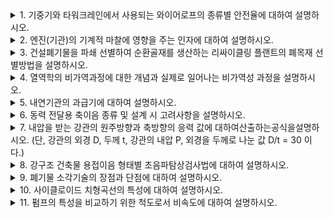 <details><summary>1. 기중기와 타워크레인에서 사용되는 와이어로프의 종류별 안전율에 대하여 설명하시오. 
</summary>

---

<details><summary> 1. 개요
</summary>

</details>
<details><summary> 2. 와이어로프 종류별 안전율
</summary>

(1) 분류표

| 종류 | 기중기 | 타워크레인 |
|:-------|:-------:|:-------:|
| 권상용<br>(물건인양)<br>지브 기복용<br>(지프높낮이조절)<br>횡행용   | 4.5   | 5.0   |
| 지브 지지용<br>보조로프<br>고정용 와이어로프   | 3.55   | 4.0   |


(2) 기중기와 타워크레인 안전율 상이하게된 배경

기중기의 안전율은 기존 5.0, 4.0이었으나, 2020년 개정됨. 

개정사유는 "국제" 표준과 동일하게 완화하였다"라고 확인됨.

</details>

<details><summary> 3. 결론</summary>

</details>

---

</details>

<details><summary>2. 엔진(기관)의 기계적 마찰에 영향을 주는 인자에 대하여 설명하시오. 
</summary>

---

<details><summary>1.개요</summary>
기관의 기계적 마찰은 연료 소비, 출력 및 효율에 직접적인 영향을 미치며, 이를 최소화하는 것은 성능 향상과 내구성 확보에 필수적이다. 기계적 마찰에 영향을 주는 주요 인자는 다음과 같다. 
</details>
<details><summary>2.주요인자</summary>
<details><summary>(1) 설계적 요인 </summary>

• 베어링 및 저널 설계

  • 베어링의 형상, 재질 및 윤활 방식에 따라 마찰이 달라짐 

  • 저마찰 코팅 및 롤러 베어링 사용 시 마찰 감소 

• 피스톤 및 실린더 설계 

  • 피스톤 링의 개수, 형상 및 장력에 따라 마찰력이 변함 

  • 실린더 내벽 처리(호닝, 코팅 등)에 따라 마찰 저감 가능 

• 밸브 트레인 설계 

  • OHV(Overhead Valve) 대비 OHC(Overhead Camshaft) 방식이 마찰이 적음 

  • 롤러 로커암, 저마찰 캠 프로파일 적용 시 마찰 감소 

  • 구동 부품의 형상 및 무게

  • 크랭크축, 커넥팅 로드의 무게와 균형 설계가 마찰에 영향 

  • 경량화 및 표면 처리 기술(예: DLC 코팅) 적용 시 마찰 저감

</details> 
<details><summary>(2) 윤활 조건 </summary>
• 윤활유의 점도 
• 점도가 높으면 유막 형성이 좋아 마찰 감소하지만, 과도하게 높으면 펌핑 손실 증가 
• 저온 시 저점도, 고온 시 고점도 특성을 유지하는 윤활유가 유리 
• 윤활 방식 
• 압력 윤활(Force Lubrication) 방식이 마찰 감소에 효과적 
• 오일 분사 방식(예: 피스톤 냉각 오일젯)이 윤활 및 냉각에 유리 
• 윤활유 첨가제 
• 마찰 저감제(MoDTC, ZDDP 등) 첨가 시 금속 간 마찰 감소
• 고온·고압 환경에서도 안정적인 윤활 유지 가능</details> 
<details><summary>(3) 재료 및 표면 처리 기술</summary> 
• 저마찰 코팅 적용 
• DLC(Diamond-Like Carbon), 모리브덴 코팅 등은 마찰 감소 효과 
• 캠샤프트, 피스톤 스커트 등에 적용 시 내구성 증가 
• 표면 거칠기 및 가공 정밀도 
• 가공 정밀도가 높을수록 마찰 감소(초정밀 가공 기술 적용) 
• 호닝(Honing) 및 폴리싱(Polishing) 기술로 최적의 표면 상태 구현 
• 경량·고강도 소재 적용 
• 티타늄 합금, 알루미늄 합금 등 경량 소재 적용 시 관성력 저감 
• 세라믹 베어링 적용 시 내마모성 및 저마찰 효과 </details>
<details><summary>(4) 작동 환경 및 운전 조건 </summary>
• 운전 속도 및 부하 조건 
• 저속·고부하 조건에서는 마찰 증가(하중에 비례) 
• 고속·저부하 조건에서는 유체 윤활이 형성되어 마찰 감소 
• 엔진 온도 
• 저온 시 윤활유 점도가 높아 마찰 증가 
• 고온 시 유막 형성 저하로 인해 마찰 증가 가능 
• 유지보수 상태 
• 오일 교환 주기 준수 및 적절한 오일 선택이 중요 
• 마모 부품 교체 및 클리어런스 유지가 마찰 최소화에 기여 
</details></details>

<details><summary>3.결론 </summary>

엔진의 기계적 마찰을 최소화하기 위해서는 설계 최적화, 윤활 시스템 개선, 저마찰 소재 및 표면 처리 기술 적용이 필수적이다. 또한 운전 조건과 유지보수 상태도 중요한 영향을 미치므로, 종합적인 관리가 필요하다.</details>

---

</details>

<details><summary>3. 건설폐기물을 파쇄 선별하여 순환골재를 생산하는 리싸이클링 플랜트의 폐목재 선별방법을 설명하시오. 
</summary>

---

<details><summary>1. 개요</summary>

건설폐기물 처리 과정에서 폐목재는 순환골재 생산의 품질을 저하시키는 주요 불순물 중 하나이다. 따라서 효율적인 선별 공정이 필요하며, 이를 통해 재활용 가능한 목재를 분리하여 자원화할 수 있다.
</details>
<details><summary>2. 폐목재 선별방법</summary>

<details><summary>(1) 1차 선별 – 수작업 및 스크리닝 (Screening)</summary>

• 선별 컨베이어(Hand Picking Conveyor): 큰 폐목재는 작업자가 직접 제거하여 선별

• 스크린(Screening Equipment): 진동스크린 또는 로터리스크린을 이용하여 크기별로 분리
</details>
<details><summary>(2) 2차 선별 – 자력 선별 (Magnetic Separation)</summary>

• 폐목재에 포함된 못, 철사 등의 금속류를 제거하기 위해 자석 컨베이어(Magnetic Conveyor) 또는 **오버밴드 마그네트(Overband Magnet)**를 사용
</details>
<details><summary>(3) 3차 선별 – 공기 분리 (Air Separation)</summary>

• 폐목재는 밀도가 낮아 공기 분리 방식이 효과적

• 풍력 선별기(Air Classifier): 강한 공기 흐름을 이용해 가벼운 폐목재를 부유시켜 분리

• 싸이클론 분리기(Cyclone Separator): 공기와 함께 이송된 폐목재를 원심력을 이용하여 분리
</details>
<details><summary>(4) 4차 선별 – 광학 선별 (Optical Sorting, NIR)</summary>

• 근적외선(NIR, Near Infrared) 센서를 활용하여 목재 성분을 자동 감지하고, 에어젯(Air Jet) 방식으로 이물질 제거
</details>
<details><summary>(5) 5차 선별 – 부유 선별 (Flotation Separation, Wet Separation)</summary>

• 폐목재와 순환골재의 비중 차이를 이용하여 물속에서 부유물을 제거하는 방법

• 수분 함량이 낮아야 하는 순환골재의 특성상 적용 사례가 적음</details>
</details>
<details><summary>3. 선별 후 폐목재의 활용방안</summary>

• 재활용 목재칩: 파쇄 후 바이오매스 연료, MDF 원료로 활용

• 건축 자재: 일부 목재는 재가공하여 합판, 가구 등의 자재로 재사용 가능

• 소각 및 열에너지 활용: 재활용이 어려운 폐목재는 소각하여 열원으로 활용
</details>
<details><summary>4. 결론</summary>

폐목재 선별은 순환골재의 품질을 높이고 자원화를 극대화하는 중요한 공정이다. 리싸이클링 플랜트에서는 수작업, 자력, 공기, 광학, 부유 선별 등의 다양한 방법을 조합하여 효율적인 폐목재 분리 시스템을 구축해야 한다. 이를 통해 환경 보호 및 순환자원 활용도를 높일 수 있다.</details>

---

</details>

<details><summary>4. 열역학의 비가역과정에 대한 개념과 실제로 일어나는 비가역성 과정을 설명하시오. 
</summary>

---

<details>
  <summary><strong>1. 개요</strong></summary>
  <p>
    비가역과정이란 한번 진행되면 원래 상태로 돌아갈 수 없는 과정을 말한다. 즉, 에너지가 소실되거나 엔트로피가 증가하는 과정이다. 열역학 제2법칙에 의하면, 실제 모든 공정은 엔트로피 증가를 동반하며, 이는 에너지의 “질”이 일부 소실됨을 의미한다. 건설기계의 주요 부품(예, 내연기관, 유압시스템 등)에서도 이러한 비가역성이 나타나므로 효율 평가를 위해 비가역성에 대한 이해가 중요하다.
  </p>
</details>

<details>
  <summary><strong>2. 비가역성 주요 요인</strong></summary>
  <ul>
    <li><strong>마찰(Friction):</strong> 기어, 베어링, 피스톤 등 건설기계 구동부에서 발생하는 마찰로 인해 기계적 에너지가 열에너지로 소산된다</li>
    <li><strong>자유팽창(Free Expansion):</strong> 기체의 급격히 팽창하거나 압축하면 기체입자의 무질서도가 증가하여 엔트로피가 증가한다.</li>
    <li><strong>온도차에 의한 열전달(Heat Transfer):</strong> 열은 한쪽 방항으로만 전달되므로 비가역이다. 또한 열전달 과정에서 주변으로의 손실이 존재한다.</li>
    <li><strong>혼합 및 비탄성 변형:</strong> 혼합은 원래상태로 돌아갈 수 없으므로 비가역이다. 비탄선 변형은 에너지가 열로 변환되므로 원래상태로 되돌릴 수 없다.</li>
  </ul>
</details>

<details>
  <summary><strong>3. 실제 비가역 과정의 예시(건설기계 응용)</strong></summary>
  <p>
    건설기계 분야에서 관찰할 수 있는 비가역 과정의 대표적 예시는 다음과 같습니다.
  </p>
  <ul>
    <li><strong>내연기관의 연소 및 마찰 손실:</strong> 건설기계(예, 굴삭기, 불도저)의 디젤 엔진에서는 연소 과정에서 이상적인 가역 연소와 달리, 연소실 내의 불완전 연소, 마찰, 점화 시 불규칙성이 발생하여 에너지 일부가 비가역적으로 소실됩니다.</li>
    <li><strong>유압 시스템의 열손실:</strong> 유압 펌프 및 유압 실린더에서 유체가 흐를 때, 관 내 마찰 및 밸브 저항에 의해 에너지 손실과 열 발생이 일어나며, 이는 시스템 전체의 효율 저하로 이어집니다.</li>
    <li><strong>냉각 시스템의 열전달:</strong> 엔진 냉각 시스템에서는 고온의 엔진 열을 냉각수로 전달하는 과정에서 온도차에 의한 비가역적 열전달이 발생하여 에너지 손실이 필연적입니다.</li>
    <li><strong>재료의 비탄성 충격:</strong> 건설현장에서 기계 부하에 의한 재료의 비탄성 충격 및 변형 역시, 에너지의 일부가 회복 불가능한 형태로 소실되는 비가역적 과정을 나타냅니다.</li>
  </ul>
</details>

<details>
  <summary><strong>4. 결론</strong></summary>
  <p>
    건설기계의 설계 및 운전 시, 비가역과정으로 인한 에너지 손실은 시스템 효율에 직접적인 영향을 미치는 중요한 요소입니다. 마찰, 자유팽창, 온도차에 의한 열전달, 혼합 및 비탄성 변형 등 다양한 요인으로 인해 비가역성이 발생하며, 이는 열역학 제2법칙에 따른 엔트로피 증가로 설명됩니다. 따라서 건설기계 기술사는 이러한 비가역 손실을 최소화하기 위한 설계 개선 및 운영 전략을 마련하여, 전체 시스템의 효율 향상과 에너지 절감에 기여해야 합니다.
  </p>
</details>

---

</details>
<details><summary>5. 내연기관의 과급기에 대하여 설명하시오. 
</summary>

---

<details><summary>1. 개요
</summary>

과급기는 엔진에 더 많은 공기를 억지로 넣어주는 장치이다. 과급기는 엔진에 산소를 풍부하게 하여 연료가 더 잘 타도록 도와주고 엔진의 출력을 높여준다.

</details>

<details><summary>2. 과급기의 방식

</summary> 

2.1. 슈퍼차저 (Supercharger)
•	원리: 엔진의 크랭크축이나 벨트, 기어 등에 의해 직접 구동되는 압축기로, 기계적 동력을 이용해 공기를 압축합니다.
•	특징: 
o	반응성이 우수하여 저회전 영역에서도 빠르게 작동합니다.
o	구조가 비교적 단순하고 내구성이 높으나, 엔진 동력을 일부 소모하게 되어 기계적 손실이 발생할 수 있습니다.
•	예: 루츠(supercharger)나 리솔름형(supercharger) 등이 대표적인 형태입니다.

2.2. 터보차저 (Turbocharger)
•	원리: 연소 후 배기가스의 고온·고압 에너지를 이용해 터빈을 돌리고, 이 터빈이 연결된 압축기가 외부 공기를 압축하여 실린더로 공급합니다.
•	특징: 
o	엔진의 배기가스 에너지를 재활용하므로 기계적 손실이 적어 효율성이 높습니다.
o	배기가스의 에너지가 충분하지 않은 저회전 영역에서는 터보 랙(지연 현상)이 발생할 수 있으며, 열관리와 재료의 내열성이 중요한 설계 요소입니다.
•	예: 단일 터보, 트윈 터보 등 여러 구성이 있으며, 최근에는 터보 랙을 줄이기 위해 소형 터보와 대형 터보를 조합한 트윈터보 시스템 등이 개발되었습니다.

2.3. 기타 과급 방식
•	트윈차저 (Twincharger): 슈퍼차저와 터보차저의 장점을 동시에 취한 방식으로, 저회전에서는 슈퍼차저가 즉각적으로 작동하고, 고회전에서는 터보차저가 효율적으로 작동하게 설계된 시스템입니다.
•	정압식/동압식 과급: 일부 기술 문헌에서는 배기가스를 모아서 압력을 일정하게 유지한 후 과급기에 전달하는 정압식 방식과, 배기가스의 속도 에너지를 그대로 터빈에 전달하는 동압식 방식으로 분류하기도 합니다. 정압식 방식은 비교적 일정한 압력비를 유지할 수 있으나 구조가 복잡할 수 있고, 동압식은 간단하지만 배기가스 조건에 따라 압력 변동이 클 수 있습니다.

</details>

---

</details>
<details><summary>6. 동력 전달용 축이음 종류 및 설계 시 고려사항을 설명하시오. 
</summary>

</details>
<details><summary>7. 내압을 받는 강관의 원주방향과 축방향의 응력 값에 대하여산출하는공식을설명하시오. (단, 강관의 외경 D, 두께 t, 강관의 내압 P, 외경을 두께로 나눈 값 D/t = 30 이다.) 
</summary>

</details>
<details><summary>8. 강구조 건축물 용접이음 형태별 초음파탐상검사법에 대하여 설명하시오.
</summary>

</details>
<details><summary>9. 폐기물 소각기술의 장점과 단점에 대하여 설명하시오. 
</summary>

</details>
<details><summary>10. 사이클로이드 치형곡선의 특성에 대하여 설명하시오. 
</summary>

</details>
<details><summary>11. 펌프의 특성을 비교하기 위한 척도로서 비속도에 대하여 설명하시오.
</summary>

</details>